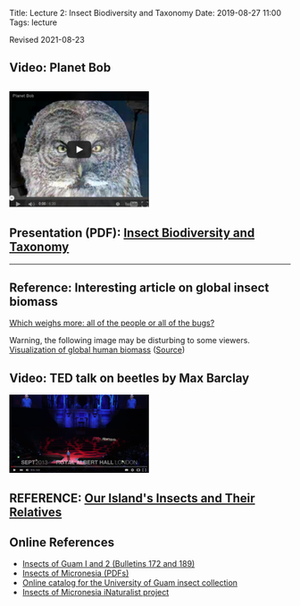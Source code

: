 Title: Lecture 2: Insect Biodiversity and Taxonomy
Date: 2019-08-27 11:00
Tags: lecture

Revised 2021-08-23

## Video: Planet Bob
[![Planet Bob](/images/PlanetBob.png)](https://www.youtube.com/watch?feature=player_embedded&v=mwuASmP7TfU)
---
## Presentation (PDF): [Insect Biodiversity and Taxonomy](/pdfs/nomenclature.pdf)
---
## Reference: Interesting article on global insect biomass
[Which weighs more: all of the people or all of the bugs?](https://fivethirtyeight.com/features/the-bugs-of-the-world-could-squish-us-all/)

Warning, the following image may be disturbing to some viewers.  
[Visualization of global human biomass](/images/human_goo.jpg) ([Source](https://futurism.com/disturbing-simulation-shows-what-would-happen-if-you-blended-up-every-living-human))

## Video: TED talk on beetles by Max Barclay
[![VIDEO: Max Barclay talks about beetles](/images/MaxBarclay.png)](https://youtu.be/ZGcu8WwheUU)

## REFERENCE: [Our Island's Insects and Their Relatives](/pdfs/InsectBiology.pdf)

## Online References
* [Insects of Guam I and 2 (Bulletins 172 and 189)](http://hbs.bishopmuseum.org/pubs-online/bpbm-bulletins.html)
* [Insects of Micronesia (PDFs)](http://hbs.bishopmuseum.org/pubs-online/iom.html)
* [Online catalog for the University of Guam insect collection](https://scan-bugs.org/portal/collections/misc/collprofiles.php?collid=180)
* [Insects of Micronesia iNaturalist project](https://www.inaturalist.org/projects/insects-of-micronesia)
